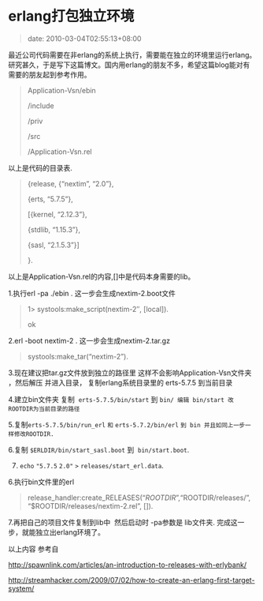 # erlang打包独立环境
>date: 2010-03-04T02:55:13+08:00


最近公司代码需要在非erlang的系统上执行，需要能在独立的环境里运行erlang。研究甚久，于是写下这篇博文。国内用erlang的朋友不多，希望这篇blog能对有需要的朋友起到参考作用。



> Application-Vsn/ebin  
> 
> /include  
> 
> /priv  
> 
> /src  
> 
> /Application-Vsn.rel
> 
> 


以上是代码的目录表.



> {release, {“nextim”, “2.0”},  
> 
> {erts, “5.7.5”},  
> 
> [{kernel, “2.12.3”},  
> 
> {stdlib, “1.15.3”},  
> 
> {sasl, “2.1.5.3”}]  
> 
> }.
> 
> 


以上是Application-Vsn.rel的内容,[]中是代码本身需要的lib。



1.执行erl -pa ./ebin . 这一步会生成nextim-2.boot文件



> 1> systools:make\_script(nextim-2″, [local]).  
> 
> ok
> 
> 


2.erl -boot nextim-2 . 这一步会生成nextim-2.tar.gz



> systools:make\_tar(“nextim-2”).
> 
> 


3.现在建议把tar.gz文件放到独立的路径里 这样不会影响Application-Vsn文件夹 ，然后解压 并进入目录， 复制erlang系统目录里的 erts-5.7.5 到当前目录


4.建立bin文件夹 复制  `erts-5.7.5/bin/start` 到 `bin/ 编辑 bin/start 改 ROOTDIR为当前目录的路径`


5.复制`erts-5.7.5/bin/run_erl` `和` `erts-5.7.2/bin/erl` `到 bin 并且如同上一步一样修改ROOTDIR.`


6.复制 `$ERLDIR/bin/start_sasl.boot` 到  `bin/start.boot`.


7. `echo` `"5.7.5` `2.0"` `>` `releases/start_erl.data`.


6.执行bin文件里的erl



> release\_handler:create\_RELEASES(“$ROOTDIR”, “$ROOTDIR/releases/”, “$ROOTDIR/releases/nextim-2.rel”, []).
> 
> 


7.再把自己的项目文件复制到lib中  然后启动时 -pa参数是 lib文件夹. 完成这一步，就能独立出erlang环境了。


以上内容 参考自


http://spawnlink.com/articles/an-introduction-to-releases-with-erlybank/


http://streamhacker.com/2009/07/02/how-to-create-an-erlang-first-target-system/


